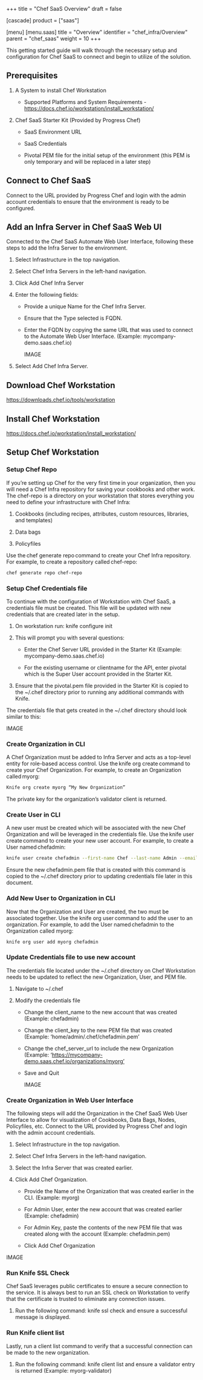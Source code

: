 +++
title = "Chef SaaS Overview"
draft = false

[cascade]
  product = ["saas"]

[menu]
  [menu.saas]
    title = "Overview"
    identifier = "chef_infra/Overview"
    parent = "chef_saas"
    weight = 10
+++

This getting started guide will walk through the necessary setup and configuration for Chef SaaS to connect and begin to utilize of the solution.

## Prerequisites

1. A System to install Chef Workstation

    * Supported Platforms and System Requirements - https://docs.chef.io/workstation/install_workstation/

1. Chef SaaS Starter Kit (Provided by Progress Chef)

    * SaaS Environment URL

    * SaaS Credentials

    * Pivotal PEM file for the initial setup of the environment (this PEM is only temporary and will be replaced in a later step)

## Connect to Chef SaaS

Connect to the URL provided by Progress Chef and login with the admin account credentials to ensure that the environment is ready to be configured.

## Add an Infra Server in Chef SaaS Web UI

Connected to the Chef SaaS Automate Web User Interface, following these steps to add the Infra Server to the environment. 

1. Select Infrastructure in the top navigation.

1. Select Chef Infra Servers in the left-hand navigation.

1. Click Add Chef Infra Server

1. Enter the following fields:

    * Provide a unique Name for the Chef Infra Server.

    * Ensure that the Type selected is FQDN.

    * Enter the FQDN by copying the same URL that was used to connect to the Automate Web User Interface. (Example: mycompany-demo.saas.chef.io)

      IMAGE

1. Select Add Chef Infra Server.

## Download Chef Workstation

https://downloads.chef.io/tools/workstation

## Install Chef Workstation

https://docs.chef.io/workstation/install_workstation/

## Setup Chef Workstation

### Setup Chef Repo

If you’re setting up Chef for the very first time in your organization, then you will need a Chef Infra repository for saving your cookbooks and other work. The chef-repo is a directory on your workstation that stores everything you need to define your infrastructure with Chef Infra:

1. Cookbooks (including recipes, attributes, custom resources, libraries, and templates)

1. Data bags

1. Policyfiles

Use the chef generate repo command to create your Chef Infra repository. For example, to create a repository called chef-repo:

```sh
chef generate repo chef-repo
```

### Setup Chef Credentials file

To continue with the configuration of Workstation with Chef SaaS, a credentials file must be created.  This file will be updated with new credentials that are created later in the setup.

1. On workstation run: knife configure init

1. This will prompt you with several questions:

    * Enter the Chef Server URL provided in the Starter Kit (Example: mycompany-demo.saas.chef.io)

    * For the existing username or clientname for the API, enter pivotal which is the Super User account provided in the Starter Kit.

1. Ensure that the pivotal.pem file provided in the Starter Kit is copied to the ~/.chef directory prior to running any additional commands with Knife.

The credentials file that gets created in the ~/.chef directory should look similar to this:

IMAGE

### Create Organization in CLI

A Chef Organization must be added to Infra Server and acts as a top-level entity for role-based access control. Use the knife org create command to create your Chef Organization. For example, to create an Organization called myorg:

```sh
Knife org create myorg “My New Organization”
```

The private key for the organization’s validator client is returned.

### Create User in CLI

A new user must be created which will be associated with the new Chef Organization and will be leveraged in the credentials file. Use the knife user create command to create your new user account. For example, to create a User named chefadmin:

```sh
knife user create chefadmin --first-name Chef --last-name Admin --email chefadmin@mycompany.com –password securepassword -f chefadmin.pem
```

Ensure the new chefadmin.pem file that is created with this command is copied to the ~/.chef directory prior to updating credentials file later in this document.

### Add New User to Organization in CLI

Now that the Organization and User are created, the two must be associated together. Use the knife org user command to add the user to an organization. For example, to add the User named chefadmin to the Organization called myorg:

```sh
knife org user add myorg chefadmin
```

### Update Credentials file to use new account

The credentials file located under the ~/.chef directory on Chef Workstation needs to be updated to reflect the new Organization, User, and PEM file.

1. Navigate to ~/.chef

1. Modify the credentials file

    * Change the client_name to the new account that was created (Example: chefadmin)

    * Change the client_key to the new PEM file that was created (Example: ‘home/admin/.chef/chefadmin.pem’

    * Change the chef_server_url to include the new Organization (Example: ‘https://mycompany-demo.saas.chef.io/organizations/myorg’

    * Save and Quit

      IMAGE

### Create Organization in Web User Interface

The following steps will add the Organization in the Chef SaaS Web User Interface to allow for visualization of Cookbooks, Data Bags, Nodes, Policyfiles, etc. Connect to the URL provided by Progress Chef and login with the admin account credentials.

1. Select Infrastructure in the top navigation.

1. Select Chef Infra Servers in the left-hand navigation.

1. Select the Infra Server that was created earlier.

1. Click Add Chef Organization.

    * Provide the Name of the Organization that was created earlier in the CLI. (Example: myorg)

    * For Admin User, enter the new account that was created earlier (Example: chefadmin)

    * For Admin Key, paste the contents of the new PEM file that was created along with the account (Example: chefadmin.pem)

    * Click Add Chef Organization

IMAGE

### Run Knife SSL Check

Chef SaaS leverages public certificates to ensure a secure connection to the service. It is always best to run an SSL check on Workstation to verify that the certificate is trusted to eliminate any connection issues.

1. Run the following command:  knife ssl check and ensure a successful message is displayed.

### Run Knife client list

Lastly, run a client list command to verify that a successful connection can be made to the new organization.

1. Run the following command: knife client list and ensure a validator entry is returned (Example: myorg-validator)
